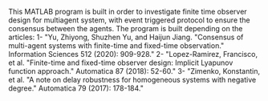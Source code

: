 This MATLAB program is built in order to investigate finite time observer design for multiagent system, with event triggered protocol to ensure the consensus between the agents.
The program is built depending on the articles:
1- "Yu, Zhiyong, Shuzhen Yu, and Haijun Jiang. "Consensus of multi-agent systems with finite-time and fixed-time observation." Information Sciences 512 (2020): 909-928."
2- "Lopez-Ramirez, Francisco, et al. "Finite-time and fixed-time observer design: Implicit Lyapunov function approach." Automatica 87 (2018): 52-60."
3- "Zimenko, Konstantin, et al. "A note on delay robustness for homogeneous systems with negative degree." Automatica 79 (2017): 178-184."
